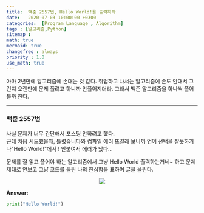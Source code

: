 ```yaml
---
title:  백준 2557번, Hello World!를 출력하자 
date:   2020-07-03 10:00:00 +0300
categories:  [Program Language , Algorithm]
tags : [알고리즘,Python]
sitemap :
math: true
mermaid: true
changefreq : always
priority : 1.0
use_math: true
---
```



아마 2년만에 알고리즘에 손대는 것 같다. 취업하고 나서는 알고리즘에 손도 안대서 그런지 오랜만에 문제 풀려고 하니까 안풀어지더라. 그래서  백준 알고리즘을 하나씩 풀어볼까 한다.



----------

### 백준 2557번

사실 문제가 너무 간단해서 포스팅 안하려고 했다.  
근데 처음 시도했을때, 틀렸습니다와 컴파일 에러 뜨길래 보니까 언어 선택을 잘못하거나"Hello World!"에서 ! 안붙여서 에러가 났다...


문제를 잘 읽고 풀어야 하는 알고리즘에서 그냥 Hello World 출력하는거네~ 하고 문제 제대로 안보고 그냥 코드를 돌린 나의 한심함을 표하며 글을 올린다. 


<center><img src="../../assets/images/baekjoon1.png" ></center>


**Answer:**

```python 
print("Hello World!")
```

